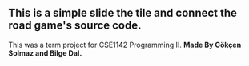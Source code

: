 ## This is a simple slide the tile and connect the road game's source code.

This was a term project for CSE1142 Programming II.
**Made By Gökçen Solmaz and Bilge Dal.**
